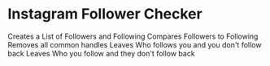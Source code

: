 # Instagram Follower Checker
Creates a List of Followers and Following
Compares Followers to Following
Removes all common handles
Leaves Who follows you and you don't follow back
Leaves Who you follow and they don't follow back

